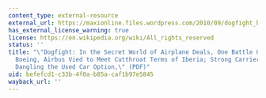 ```yaml
---
content_type: external-resource
external_url: https://maxionline.files.wordpress.com/2010/09/dogfight_boeing-airbus-iberia.pdf
has_external_license_warning: true
license: https://en.wikipedia.org/wiki/All_rights_reserved
status: ''
title: "\"Dogfight: In the Secret World of Airplane Deals, One Battle Up Close\u2014\
  Boeing, Airbus Vied to Meet Cutthroat Terms of Iberia; Strong Carriers Call Shots\u2014\
  Dangling the Used Car Option,\" (PDF)"
uid: befefcd1-c33b-4f0a-b85a-caf1b97e5845
wayback_url: ''
---
```

